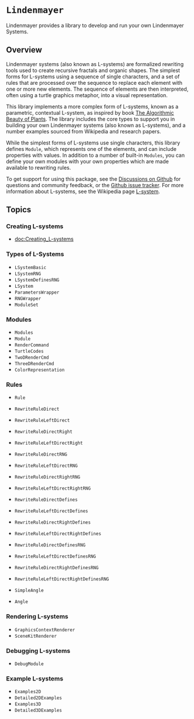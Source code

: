 # ``Lindenmayer``

Lindenmayer provides a library to develop and run your own Lindenmayer Systems.

## Overview

Lindenmayer systems (also known as L-systems) are formalized rewriting tools used to create recursive fractals and organic shapes.
The simplest forms for L-systems using a sequence of single characters, and a set of rules that are processed over the sequence to replace each element with one or more new elements. 
The sequence of elements are then interpreted, often using a turtle graphics metaphor, into a visual representation.

This library implements a more complex form of L-systems, known as a parametric, contextual L-system, as inspired by book [The Algorithmic Beauty of Plants](http://algorithmicbotany.org/papers/abop/abop.pdf).
The library includes the core types to support you in building your own Lindenmayer systems (also known as L-systems), and a number examples sourced from Wikipedia and research papers.

While the simplest forms of L-systems use single characters, this library defines ``Module``, which represents one of the elements, and can include properties with values.
In addition to a number of built-in ``Modules``, you can define your own modules with your own properties which are made available to rewriting rules.

To get support for using this package, see the [Discussions on Github](https://github.com/heckj/Lindenmayer/discussions) for questions and community feedback, or the [Github issue tracker](https://github.com/heckj/Lindenmayer/issues).
For more information about L-systems, see the Wikipedia page [L-system](https://en.wikipedia.org/wiki/L-system).

## Topics

### Creating L-systems

- <doc:Creating_L-systems>

### Types of L-Systems

- ``LSystemBasic``
- ``LSystemRNG``
- ``LSystemDefinesRNG``
- ``LSystem``
- ``ParametersWrapper``
- ``RNGWrapper``
- ``ModuleSet``

### Modules

- ``Modules``
- ``Module``
- ``RenderCommand``
- ``TurtleCodes``
- ``TwoDRenderCmd``
- ``ThreeDRenderCmd``
- ``ColorRepresentation``

### Rules 

- ``Rule``
- ``RewriteRuleDirect``
- ``RewriteRuleLeftDirect``
- ``RewriteRuleDirectRight``
- ``RewriteRuleLeftDirectRight``

- ``RewriteRuleDirectRNG``
- ``RewriteRuleLeftDirectRNG``
- ``RewriteRuleDirectRightRNG``
- ``RewriteRuleLeftDirectRightRNG``

- ``RewriteRuleDirectDefines``
- ``RewriteRuleLeftDirectDefines``
- ``RewriteRuleDirectRightDefines``
- ``RewriteRuleLeftDirectRightDefines``

- ``RewriteRuleDirectDefinesRNG``
- ``RewriteRuleLeftDirectDefinesRNG``
- ``RewriteRuleDirectRightDefinesRNG``
- ``RewriteRuleLeftDirectRightDefinesRNG``

- ``SimpleAngle``
- ``Angle``

### Rendering L-systems

- ``GraphicsContextRenderer``
- ``SceneKitRenderer``

### Debugging L-systems

- ``DebugModule``

### Example L-systems
- ``Examples2D``
- ``Detailed2DExamples``
- ``Examples3D``
- ``Detailed3DExamples``
